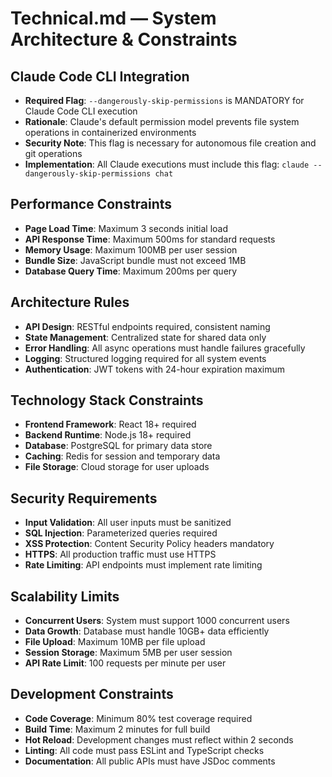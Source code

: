 # Technical.md — System Architecture & Constraints

## Claude Code CLI Integration
- **Required Flag**: `--dangerously-skip-permissions` is MANDATORY for Claude Code CLI execution
- **Rationale**: Claude's default permission model prevents file system operations in containerized environments
- **Security Note**: This flag is necessary for autonomous file creation and git operations
- **Implementation**: All Claude executions must include this flag: `claude --dangerously-skip-permissions chat`

## Performance Constraints
- **Page Load Time**: Maximum 3 seconds initial load
- **API Response Time**: Maximum 500ms for standard requests
- **Memory Usage**: Maximum 100MB per user session
- **Bundle Size**: JavaScript bundle must not exceed 1MB
- **Database Query Time**: Maximum 200ms per query

## Architecture Rules
- **API Design**: RESTful endpoints required, consistent naming
- **State Management**: Centralized state for shared data only
- **Error Handling**: All async operations must handle failures gracefully
- **Logging**: Structured logging required for all system events
- **Authentication**: JWT tokens with 24-hour expiration maximum

## Technology Stack Constraints
- **Frontend Framework**: React 18+ required
- **Backend Runtime**: Node.js 18+ required
- **Database**: PostgreSQL for primary data store
- **Caching**: Redis for session and temporary data
- **File Storage**: Cloud storage for user uploads

## Security Requirements
- **Input Validation**: All user inputs must be sanitized
- **SQL Injection**: Parameterized queries required
- **XSS Protection**: Content Security Policy headers mandatory
- **HTTPS**: All production traffic must use HTTPS
- **Rate Limiting**: API endpoints must implement rate limiting

## Scalability Limits
- **Concurrent Users**: System must support 1000 concurrent users
- **Data Growth**: Database must handle 10GB+ data efficiently
- **File Upload**: Maximum 10MB per file upload
- **Session Storage**: Maximum 5MB per user session
- **API Rate Limit**: 100 requests per minute per user

## Development Constraints
- **Code Coverage**: Minimum 80% test coverage required
- **Build Time**: Maximum 2 minutes for full build
- **Hot Reload**: Development changes must reflect within 2 seconds
- **Linting**: All code must pass ESLint and TypeScript checks
- **Documentation**: All public APIs must have JSDoc comments